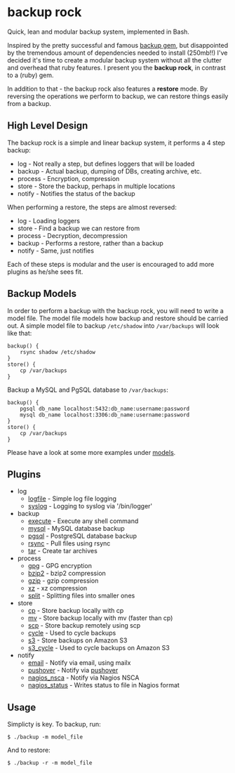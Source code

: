 # backup rock

Quick, lean and modular backup system, implemented in Bash.

Inspired by the pretty successful and famous
[backup gem](https://github.com/meskyanichi/backup), but disappointed by the
tremendous amount of dependencies needed to install (250mb!!) I've decided
it's time to create a modular backup system without all the clutter and
overhead that ruby features. I present you the <b>backup rock</b>, in contrast
to a (ruby) gem.

In addition to that - the backup rock also features a <b>restore</b> mode. By
reversing the operations we perform to backup, we can restore things easily
from a backup.

## High Level Design

The backup rock is a simple and linear backup system, it performs a 4 step
backup:
 * log - Not really a step, but defines loggers that will be loaded
 * backup - Actual backup, dumping of DBs, creating archive, etc.
 * process - Encryption, compression
 * store - Store the backup, perhaps in multiple locations
 * notify - Notifies the status of the backup

When performing a restore, the steps are almost reversed:
 * log - Loading loggers
 * store - Find a backup we can restore from
 * process - Decryption, decompression
 * backup - Performs a restore, rather than a backup
 * notify - Same, just notifies

Each of these steps is modular and the user is encouraged to add more plugins
as he/she sees fit.

## Backup Models

In order to perform a backup with the backup rock, you will need to write a
model file. The model file models how backup and restore should be carried out.
A simple model file to backup `/etc/shadow` into `/var/backups` will look like
that:
```
backup() {
	rsync shadow /etc/shadow
}
store() {
	cp /var/backups
}
```

Backup a MySQL and PgSQL database to `/var/backups`:
```
backup() {
	pgsql db_name localhost:5432:db_name:username:password
	mysql db_name localhost:3306:db_name:username:password
}
store() {
	cp /var/backups
}
```

Please have a look at some more examples under [models](models).

## Plugins

 * log
   * [logfile](modules/log/logfile.sh) - Simple log file logging
   * [syslog](modules/log/syslog.sh) - Logging to syslog via '/bin/logger'
 * backup
   * [execute](modules/backup/execute.sh) - Execute any shell command
   * [mysql](modules/backup/mysql.sh) - MySQL database backup
   * [pgsql](modules/backup/pgsql.sh) - PostgreSQL database backup
   * [rsync](modules/backup/rsync.sh) - Pull files using rsync
   * [tar](modules/backup/tar.sh) - Create tar archives
 * process
   * [gpg](modules/process/gpg.sh) - GPG encryption
   * [bzip2](modules/process/bzip2.sh) - bzip2 compression
   * [gzip](modules/process/gzip.sh) - gzip compression
   * [xz](modules/process/xz.sh) - xz compression
   * [split](modules/process/split.sh) - Splitting files into smaller ones
 * store
   * [cp](modules/store/cp.sh) - Store backup locally with cp
   * [mv](modules/store/mv.sh) - Store backup locally with mv (faster than cp)
   * [scp](modules/store/scp.sh) - Store backup remotely using scp
   * [cycle](modules/store/cycle.sh) - Used to cycle backups
   * [s3](modules/store/s3.sh) - Store backups on Amazon S3
   * [s3_cycle](modules/store/s3_cycle.sh) - Used to cycle backups on Amazon S3
 * notify
   * [email](modules/notify/email.sh) - Notify via email, using mailx
   * [pushover](modules/notify/pushover.sh) - Notify via [pushover](https://pushover.net)
   * [nagios_nsca](modules/notify/nagios_nsca.sh) - Notify via Nagios NSCA
   * [nagios_status](modules/notify/nagios_status.sh) - Writes status to file in Nagios format

## Usage

Simplicty is key. To backup, run:
```
$ ./backup -m model_file
```

And to restore:
```
$ ./backup -r -m model_file
```

